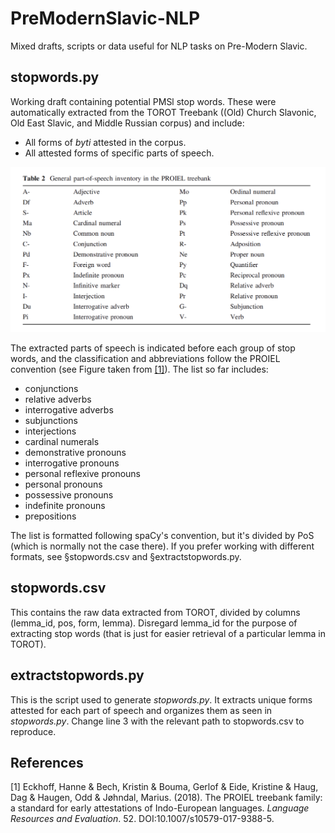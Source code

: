 # PreModernSlavic-NLP
Mixed drafts, scripts or data useful for NLP tasks on Pre-Modern Slavic.

## stopwords.py
Working draft containing potential PMSl stop words. These were automatically extracted from the TOROT Treebank ((Old) Church Slavonic, Old East Slavic, and Middle Russian corpus) and include: 
- All forms of _byti_ attested in the corpus.
- All attested forms of specific parts of speech.

<img src="https://github.com/npedrazzini/PreModernSlavic-NLP/blob/images/POS_PROIEL.png" alt="drawing" width="600"/>

The extracted parts of speech is indicated before each group of stop words, and the classification and abbreviations follow the PROIEL convention (see Figure taken from [[1]](#1)). The list so far includes: 

- conjunctions
- relative adverbs
- interrogative adverbs
- subjunctions
- interjections
- cardinal numerals
- demonstrative pronouns
- interrogative pronouns
- personal reflexive pronouns
- personal pronouns
- possessive pronouns
- indefinite pronouns
- prepositions

The list is formatted following spaCy's convention, but it's divided by PoS (which is normally not the case there). If you prefer working with different formats, see §stopwords.csv and §extractstopwords.py.

## stopwords.csv
This contains the raw data extracted from TOROT, divided by columns (lemma_id, pos, form, lemma). Disregard lemma_id for the purpose of extracting stop words (that is just for easier retrieval of a particular lemma in TOROT).

## extractstopwords.py
This is the script used to generate _stopwords.py_. It extracts unique forms attested for each part of speech and organizes them as seen in _stopwords.py_. Change line 3 with the relevant path to stopwords.csv to reproduce.

## References
<a id="1">[1]</a> 
Eckhoff, Hanne & Bech, Kristin & Bouma, Gerlof & Eide, Kristine & Haug, Dag & Haugen, Odd & Jøhndal, Marius. (2018). The PROIEL treebank family: a standard for early attestations of Indo-European languages. _Language Resources and Evaluation_. 52. DOI:10.1007/s10579-017-9388-5. 
